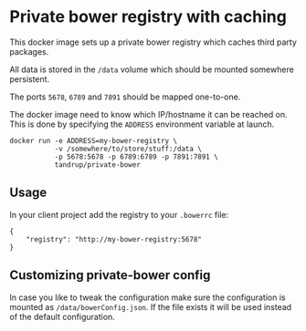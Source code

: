 # Private bower registry with caching

This docker image sets up a private bower registry which caches third party packages.

All data is stored in the `/data` volume which should be mounted somewhere persistent.

The ports `5678`, `6789` and `7891` should be mapped one-to-one.

The docker image need to know which IP/hostname it can be reached on. This is done by specifying the `ADDRESS` environment variable at launch.

    docker run -e ADDRESS=my-bower-registry \
               -v /somewhere/to/store/stuff:/data \
               -p 5678:5678 -p 6789:6789 -p 7891:7891 \
               tandrup/private-bower

## Usage

In your client project add the registry to your `.bowerrc` file:

    {
        "registry": "http://my-bower-registry:5678"
    }

## Customizing private-bower config

In case you like to tweak the configuration make sure the configuration is mounted as `/data/bowerConfig.json`. If the file exists it will be used instead of the default configuration.
